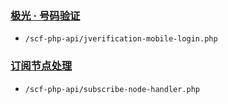 ### [极光 · 号码验证](https://lyk082401.github.io/scf-php-api/jverification-mobile-login.php)
* `/scf-php-api/jverification-mobile-login.php`

### [订阅节点处理](https://lyk082401.github.io/scf-php-api/subscribe-node-handler.php)
* `/scf-php-api/subscribe-node-handler.php`